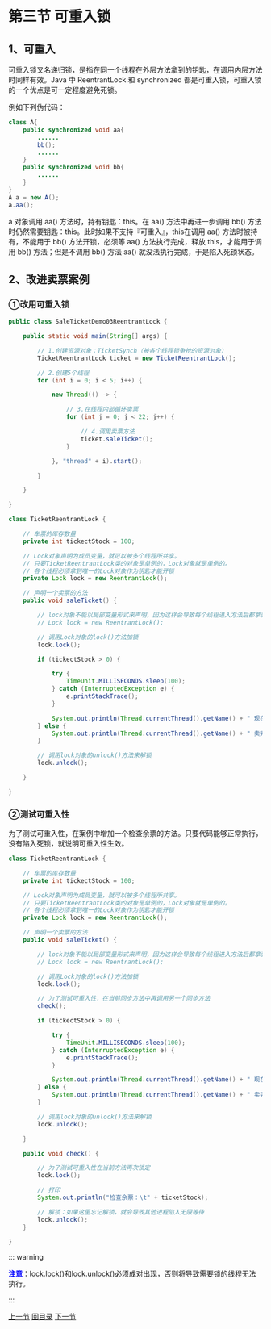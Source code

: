 

# 第三节 可重入锁

## 1、可重入

可重入锁又名递归锁，是指在同一个线程在外层方法拿到的钥匙，在调用内层方法时同样有效。Java 中 ReentrantLock 和 synchronized 都是可重入锁，可重入锁的一个优点是可一定程度避免死锁。



例如下列伪代码：

```java
class A{
	public synchronized void aa{
		......
        bb();
        ......
	}
	public synchronized void bb{
		......
	}
}
A a = new A();
a.aa();
```



a 对象调用 aa() 方法时，持有钥匙：this。在 aa() 方法中再进一步调用 bb() 方法时仍然需要钥匙：this。此时如果不支持『可重入』，this在调用 aa() 方法时被持有，不能用于 bb() 方法开锁，必须等 aa() 方法执行完成，释放 this，才能用于调用 bb() 方法；但是不调用 bb() 方法 aa() 就没法执行完成，于是陷入死锁状态。



## 2、改进卖票案例

### ①改用可重入锁

```java
public class SaleTicketDemo03ReentrantLock {

    public static void main(String[] args) {

        // 1.创建资源对象：TicketSynch（被各个线程锁争抢的资源对象）
        TicketReentrantLock ticket = new TicketReentrantLock();

        // 2.创建5个线程
        for (int i = 0; i < 5; i++) {

            new Thread(() -> {

                // 3.在线程内部循环卖票
                for (int j = 0; j < 22; j++) {

                    // 4.调用卖票方法
                    ticket.saleTicket();
                }

            }, "thread" + i).start();

        }

    }

}

class TicketReentrantLock {

    // 车票的库存数量
    private int tickectStock = 100;

    // Lock对象声明为成员变量，就可以被多个线程所共享。
    // 只要TicketReentrantLock类的对象是单例的，Lock对象就是单例的。
    // 各个线程必须拿到唯一的Lock对象作为钥匙才能开锁
    private Lock lock = new ReentrantLock();

    // 声明一个卖票的方法
    public void saleTicket() {

        // lock对象不能以局部变量形式来声明，因为这样会导致每个线程进入方法后都拿到一个开锁的钥匙
        // Lock lock = new ReentrantLock();

        // 调用Lock对象的lock()方法加锁
        lock.lock();

        if (tickectStock > 0) {

            try {
                TimeUnit.MILLISECONDS.sleep(100);
            } catch (InterruptedException e) {
                e.printStackTrace();
            }

            System.out.println(Thread.currentThread().getName() + " 现在正在出售" + tickectStock + "号的车票，还剩" + (--tickectStock) + "张");
        } else {
            System.out.println(Thread.currentThread().getName() + " 卖完啦！！！");
        }

        // 调用lock对象的unlock()方法来解锁
        lock.unlock();

    }

}
```



### ②测试可重入性

为了测试可重入性，在案例中增加一个检查余票的方法。只要代码能够正常执行，没有陷入死锁，就说明可重入性生效。

```java
class TicketReentrantLock {

    // 车票的库存数量
    private int tickectStock = 100;

    // Lock对象声明为成员变量，就可以被多个线程所共享。
    // 只要TicketReentrantLock类的对象是单例的，Lock对象就是单例的。
    // 各个线程必须拿到唯一的Lock对象作为钥匙才能开锁
    private Lock lock = new ReentrantLock();

    // 声明一个卖票的方法
    public void saleTicket() {

        // lock对象不能以局部变量形式来声明，因为这样会导致每个线程进入方法后都拿到一个开锁的钥匙
        // Lock lock = new ReentrantLock();

        // 调用Lock对象的lock()方法加锁
        lock.lock();

        // 为了测试可重入性，在当前同步方法中再调用另一个同步方法
        check();

        if (tickectStock > 0) {

            try {
                TimeUnit.MILLISECONDS.sleep(100);
            } catch (InterruptedException e) {
                e.printStackTrace();
            }

            System.out.println(Thread.currentThread().getName() + " 现在正在出售" + tickectStock + "号的车票，还剩" + (--tickectStock) + "张");
        } else {
            System.out.println(Thread.currentThread().getName() + " 卖完啦！！！");
        }

        // 调用lock对象的unlock()方法来解锁
        lock.unlock();

    }

    public void check() {

        // 为了测试可重入性在当前方法再次锁定
        lock.lock();

        // 打印
        System.out.println("检查余票：\t" + ticketStock);

        // 解锁：如果这里忘记解锁，就会导致其他进程陷入无限等待
        lock.unlock();
    }

}
```



::: warning

<span style="color:blue;font-weight:bold;">注意</span>：lock.lock()和lock.unlock()必须成对出现，否则将导致需要锁的线程无法执行。

:::







[上一节](verse02.html) [回目录](index.html) [下一节](verse04.html)